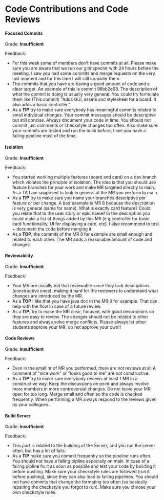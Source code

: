 # Code Contributions and Code Reviews

#### Focused Commits

Grade: **Insufficient**

Feedback: 
- For this week some of members don't have commits at all. Please make sure you are aware that we run our gitinspector with 24 hours before the meeting. I saw you had some commits and merge requests on the very last moment and for this time I will still consider them.
- The commits that you have are having a good amount of code and a clear target. An example of this is commit 98bb2e98. The description of what the commit is doing is usually very general. You could try formulate them like (This commit) "Adds GUI, assets and stylesheet for a board. It also adds a basic controller."
- As a **TIP** try to make sure everybody has meaningful commits related to small individual changes. Your commit messages should be descriptive but still concise. Always document your code in time. You should not commit just comments or checkstyle changes too often. Also make sure your commits are tested and run the build before, I see you have a failing pipeline most of the time.


#### Isolation

Grade: **Insufficient**

Feedback:
- You started working multiple features (board and card) on a dev branch which violates the principle of isolation. The idea is that you should use feature branches for your work and make MR targeted directly to main. As a TA I am supposed to look in general at the MR you perform to main.
- As a **TIP** try to make sure you name your branches descriptive per feature or per change. A bad example is MR 8 because the description is very general (same for name). What is exactly card feature? Could you relate that to the user story or epic name? In the description you could make a list of things added by this MR (e.g controller for basic card functionality, UI for displaying a card, etc). I also recommend to test + document the code before merging it. 
- As a **TOP**, the commits of the MR 8 for example are small enough and related to each other. The MR adds a reasonable amount of code and changes.

#### Reviewability

Grade: **Insufficient**

Feedback:
- Your MR are usually not that reviewable since they lack descriptions (constructive ones), making it hard for the reviewers to understand what changes are introduced by the MR.
- As a **TOP** I like that you have java doc in the MR 8 for example. That can help with the flow in case of a future review.
- As a **TIP**, try to make the MR clear, focused, with good descriptions so they are easy to review. The changes should not be related to other features and always solve merge conflicts. Please always let other students approve your MR, do not approve your own!!


#### Code Reviews

Grade: **Insufficient**

Feedback:
- Even in the small nr of MR you performed, there are not reviews at all.A comment of "nice work" or "looks good to me" are not constructive.  
- As a **TIP** try to make sure everybody reviews at least 1 MR in a constructive way. Keep the discussions on point and always involve more members in more controversial changes. Do not leave your MR open for too long. Merge small and often so the code is checked frequently. When performing a MR always respond to the reviews given by your collegues.



#### Build Server

Grade: **Insufficient**

Feedback:
- This part is related to the building of the Server, and you run the server often, but has a lot of fails.
- As a **TIP** make sure you commit frequently so the pipeline runs often. You should not have a failing pipline especially on main. In case of a failing pipline fix it as soon as possible and test your code by building it before pushing. Make sure your checkstyle rules are followed (run it before pushing), since they can also lead to failing pipelines. You should not have commits that change the formating too often (so basically repairing the checkstyle you forgot to run). Make sure you choose your own checkstyle rules.

